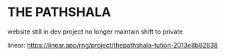 # THE PATHSHALA
website still in dev
project no longer maintain shift to private

linear: https://linear.app/rng/project/thepathshala-tution-2013e8b82838
